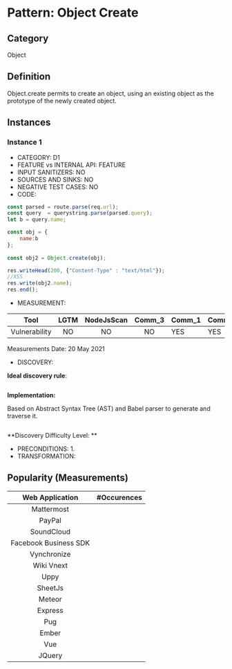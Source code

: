 # Pattern: Object Create

## Category

Object

## Definition

Object.create permits to create an object, using an existing object as the prototype of the newly created object.

## Instances

### Instance 1

- CATEGORY: D1
- FEATURE vs INTERNAL API: FEATURE
- INPUT SANITIZERS: NO
- SOURCES AND SINKS: NO
- NEGATIVE TEST CASES: NO
- CODE:

```javascript
const parsed = route.parse(req.url);
const query  = querystring.parse(parsed.query);
let b = query.name;

const obj = {
    name:b
};
          
const obj2 = Object.create(obj);

res.writeHead(200, {"Content-Type" : "text/html"});
//XSS
res.write(obj2.name);
res.end();
```

- MEASUREMENT:

|     Tool      | LGTM | NodeJsScan | Comm_3 | Comm_1 | Comm_2 | Vulnerable |
| :-----------: | :--: | :--------: | :------: | ------- | --------- | ---------- |
| Vulnerability |  NO  |   NO       |    NO   |     YES |       YES | YES        |
Measurements Date: 20 May 2021

- DISCOVERY:



**Ideal discovery rule**:

```
```

**Implementation:**

Based on Abstract Syntax Tree (AST) and Babel parser to generate and traverse it.

```
```

**Discovery Difficulty Level: **

- PRECONDITIONS:
   1.
- TRANSFORMATION:

## Popularity (Measurements)

|    Web Application    | #Occurences |
| :-------------------: | :---------: |
|      Mattermost       |             |
|        PayPal         |             |
|      SoundCloud       |             |
| Facebook Business SDK |             |
|      Vynchronize      |             |
|      Wiki Vnext       |             |
|         Uppy          |             |
|        SheetJs        |             |
|        Meteor         |             |
|        Express        |             |
|          Pug          |             |
|         Ember         |             |
|          Vue          |             |
|        JQuery         |             |






